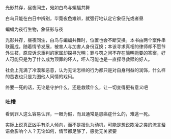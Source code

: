 光影共存，昼夜同生，宛如白鸟与蝙蝠共舞

白鸟只能在白日中辨别，毕竟夜色难辨，就强行地认定它象征光或者昼

蝙蝠为夜行生物，象征影与夜

光影共存，昼夜同生，白鸟与蝙蝠共舞时，位置也会不断交换。本书由两个案件串联而成，随着情节发展，被害人与加害人身份互换；本该寻求真相的律师却不愿节外生枝，原应诉求重判的家属却探寻光明；罪与罚之间不存在简明扼要的答案，好人可能只是为了什么成为顶罪的坏人，坏人可能也是一直探寻救赎的好人。

社会上充满了冷漠和恶意，认为无论怎样的行为都只是对自身利益的润饰，什么样的苦衷也只是为图他人同情的戏码。

终要一死的话，无论是守护什么，还是救赎什么，让一切变得更有意义吧

### **吐槽**

看到罪人这么容易认罪，一眼为假，而且通常是患癌症什么的，难逃一死。

实际上说真正凶手有杀人倾向，而不是报仇为动机，可能是想说欺凌之类的流言蜚语会影响个人？无论如何，情节都足够了，感觉无关紧要
